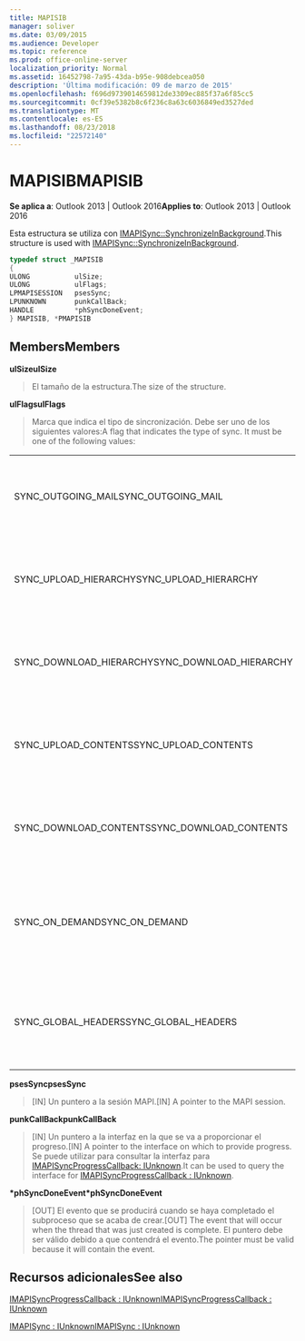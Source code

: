 ```yaml
---
title: MAPISIB
manager: soliver
ms.date: 03/09/2015
ms.audience: Developer
ms.topic: reference
ms.prod: office-online-server
localization_priority: Normal
ms.assetid: 16452798-7a95-43da-b95e-908debcea050
description: 'Última modificación: 09 de marzo de 2015'
ms.openlocfilehash: f696d9739014659812de3309ec885f37a6f85cc5
ms.sourcegitcommit: 0cf39e5382b8c6f236c8a63c6036849ed3527ded
ms.translationtype: MT
ms.contentlocale: es-ES
ms.lasthandoff: 08/23/2018
ms.locfileid: "22572140"
---
```

# <a name="mapisib"></a><span data-ttu-id="840f1-103">MAPISIB</span><span class="sxs-lookup"><span data-stu-id="840f1-103">MAPISIB</span></span>

  
  
<span data-ttu-id="840f1-104">**Se aplica a**: Outlook 2013 | Outlook 2016</span><span class="sxs-lookup"><span data-stu-id="840f1-104">**Applies to**: Outlook 2013 | Outlook 2016</span></span> 
  
<span data-ttu-id="840f1-105">Esta estructura se utiliza con [IMAPISync::SynchronizeInBackground](imapisyncsynchronizeinbackground.md).</span><span class="sxs-lookup"><span data-stu-id="840f1-105">This structure is used with [IMAPISync::SynchronizeInBackground](imapisyncsynchronizeinbackground.md).</span></span>
  
```cpp
typedef struct _MAPISIB
{
ULONG           ulSize;                
ULONG           ulFlags;
LPMAPISESSION   psesSync;
LPUNKNOWN       punkCallBack;
HANDLE          *phSyncDoneEvent;    
} MAPISIB, *PMAPISIB
```

## <a name="members"></a><span data-ttu-id="840f1-106">Members</span><span class="sxs-lookup"><span data-stu-id="840f1-106">Members</span></span>

 <span data-ttu-id="840f1-107">**ulSize**</span><span class="sxs-lookup"><span data-stu-id="840f1-107">**ulSize**</span></span>
  
> <span data-ttu-id="840f1-108">El tamaño de la estructura.</span><span class="sxs-lookup"><span data-stu-id="840f1-108">The size of the structure.</span></span>
    
 <span data-ttu-id="840f1-109">**ulFlags**</span><span class="sxs-lookup"><span data-stu-id="840f1-109">**ulFlags**</span></span>
  
> <span data-ttu-id="840f1-110">Marca que indica el tipo de sincronización. Debe ser uno de los siguientes valores:</span><span class="sxs-lookup"><span data-stu-id="840f1-110">A flag that indicates the type of sync. It must be one of the following values:</span></span>
    
||||
|:-----|:-----|:-----|
|<span data-ttu-id="840f1-111">SYNC_OUTGOING_MAIL</span><span class="sxs-lookup"><span data-stu-id="840f1-111">SYNC_OUTGOING_MAIL</span></span>  <br/> |<span data-ttu-id="840f1-112">0 x 00000200</span><span class="sxs-lookup"><span data-stu-id="840f1-112">0x00000200</span></span>  <br/> |<span data-ttu-id="840f1-113">Enviar el mensaje al servidor (que no están en uso).</span><span class="sxs-lookup"><span data-stu-id="840f1-113">Send the message to the server (not currently in use).</span></span>  <br/> |
|<span data-ttu-id="840f1-114">SYNC_UPLOAD_HIERARCHY</span><span class="sxs-lookup"><span data-stu-id="840f1-114">SYNC_UPLOAD_HIERARCHY</span></span>  <br/> |<span data-ttu-id="840f1-115">0x00000001</span><span class="sxs-lookup"><span data-stu-id="840f1-115">0x00000001</span></span>  <br/> |<span data-ttu-id="840f1-116">Publicar los cambios de jerarquía en el servidor.</span><span class="sxs-lookup"><span data-stu-id="840f1-116">Push hierarchy changes to the server.</span></span>  <br/> |
|<span data-ttu-id="840f1-117">SYNC_DOWNLOAD_HIERARCHY</span><span class="sxs-lookup"><span data-stu-id="840f1-117">SYNC_DOWNLOAD_HIERARCHY</span></span>  <br/> |<span data-ttu-id="840f1-118">0x00000002</span><span class="sxs-lookup"><span data-stu-id="840f1-118">0x00000002</span></span>  <br/> |<span data-ttu-id="840f1-119">Extraer los cambios en la jerarquía del servidor.</span><span class="sxs-lookup"><span data-stu-id="840f1-119">Pull hierarchy changes from server.</span></span>  <br/> |
|<span data-ttu-id="840f1-120">SYNC_UPLOAD_CONTENTS</span><span class="sxs-lookup"><span data-stu-id="840f1-120">SYNC_UPLOAD_CONTENTS</span></span>  <br/> |<span data-ttu-id="840f1-121">0x00000040</span><span class="sxs-lookup"><span data-stu-id="840f1-121">0x00000040</span></span>  <br/> |<span data-ttu-id="840f1-122">Cambios en el mensaje de inserción al servidor.</span><span class="sxs-lookup"><span data-stu-id="840f1-122">Push message changes to server.</span></span>  <br/> |
|<span data-ttu-id="840f1-123">SYNC_DOWNLOAD_CONTENTS</span><span class="sxs-lookup"><span data-stu-id="840f1-123">SYNC_DOWNLOAD_CONTENTS</span></span>  <br/> |<span data-ttu-id="840f1-124">0x00000080</span><span class="sxs-lookup"><span data-stu-id="840f1-124">0x00000080</span></span>  <br/> |<span data-ttu-id="840f1-125">Extraer los cambios de los mensajes del servidor.</span><span class="sxs-lookup"><span data-stu-id="840f1-125">Pull message changes from server.</span></span>  <br/> |
|<span data-ttu-id="840f1-126">SYNC_ON_DEMAND</span><span class="sxs-lookup"><span data-stu-id="840f1-126">SYNC_ON_DEMAND</span></span>  <br/> |<span data-ttu-id="840f1-127">0 x 20000000</span><span class="sxs-lookup"><span data-stu-id="840f1-127">0x20000000</span></span>  <br/> |<span data-ttu-id="840f1-128">La sincronización iniciada por el usuario y debe ser una prioridad superior.</span><span class="sxs-lookup"><span data-stu-id="840f1-128">The sync was initiated by the user and should be a higher priority.</span></span>  <br/> |
|<span data-ttu-id="840f1-129">SYNC_GLOBAL_HEADERS</span><span class="sxs-lookup"><span data-stu-id="840f1-129">SYNC_GLOBAL_HEADERS</span></span>  <br/> |<span data-ttu-id="840f1-130">0x02000000</span><span class="sxs-lookup"><span data-stu-id="840f1-130">0x02000000</span></span>  <br/> |<span data-ttu-id="840f1-131">Sólo se debe sincronizar los encabezados y cuerpos no completas.</span><span class="sxs-lookup"><span data-stu-id="840f1-131">Should only sync headers and not full bodies.</span></span>  <br/> |
   
 <span data-ttu-id="840f1-132">**psesSync**</span><span class="sxs-lookup"><span data-stu-id="840f1-132">**psesSync**</span></span>
  
> <span data-ttu-id="840f1-133">[IN] Un puntero a la sesión MAPI.</span><span class="sxs-lookup"><span data-stu-id="840f1-133">[IN] A pointer to the MAPI session.</span></span>
    
 <span data-ttu-id="840f1-134">**punkCallBack**</span><span class="sxs-lookup"><span data-stu-id="840f1-134">**punkCallBack**</span></span>
  
> <span data-ttu-id="840f1-135">[IN] Un puntero a la interfaz en la que se va a proporcionar el progreso.</span><span class="sxs-lookup"><span data-stu-id="840f1-135">[IN] A pointer to the interface on which to provide progress.</span></span> <span data-ttu-id="840f1-136">Se puede utilizar para consultar la interfaz para [IMAPISyncProgressCallback: IUnknown](imapisyncprogresscallbackiunknown.md).</span><span class="sxs-lookup"><span data-stu-id="840f1-136">It can be used to query the interface for [IMAPISyncProgressCallback : IUnknown](imapisyncprogresscallbackiunknown.md).</span></span>
    
 <span data-ttu-id="840f1-137">**\*phSyncDoneEvent**</span><span class="sxs-lookup"><span data-stu-id="840f1-137">**\*phSyncDoneEvent**</span></span>
  
> <span data-ttu-id="840f1-138">[OUT] El evento que se producirá cuando se haya completado el subproceso que se acaba de crear.</span><span class="sxs-lookup"><span data-stu-id="840f1-138">[OUT] The event that will occur when the thread that was just created is complete.</span></span> <span data-ttu-id="840f1-139">El puntero debe ser válido debido a que contendrá el evento.</span><span class="sxs-lookup"><span data-stu-id="840f1-139">The pointer must be valid because it will contain the event.</span></span>
    
## <a name="see-also"></a><span data-ttu-id="840f1-140">Recursos adicionales</span><span class="sxs-lookup"><span data-stu-id="840f1-140">See also</span></span>



[<span data-ttu-id="840f1-141">IMAPISyncProgressCallback : IUnknown</span><span class="sxs-lookup"><span data-stu-id="840f1-141">IMAPISyncProgressCallback : IUnknown</span></span>](imapisyncprogresscallbackiunknown.md)
  
[<span data-ttu-id="840f1-142">IMAPISync : IUnknown</span><span class="sxs-lookup"><span data-stu-id="840f1-142">IMAPISync : IUnknown</span></span>](imapisynciunknown.md)

